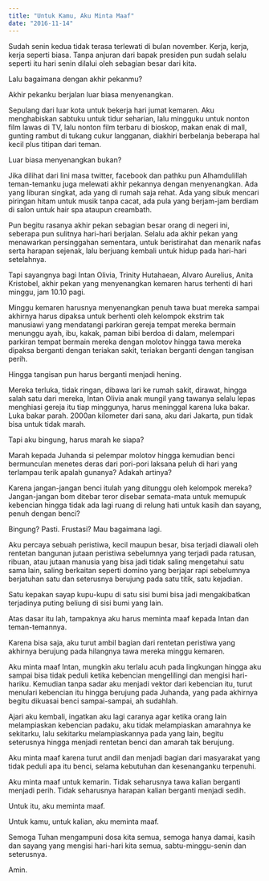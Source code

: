 ```yaml
---
title: "Untuk Kamu, Aku Minta Maaf"
date: "2016-11-14"
---
```


Sudah senin kedua tidak terasa terlewati di bulan november. Kerja, kerja, kerja seperti biasa. Tanpa anjuran dari bapak presiden pun sudah selalu seperti itu hari senin dilalui oleh sebagian besar dari kita.

Lalu bagaimana dengan akhir pekanmu?

Akhir pekanku berjalan luar biasa menyenangkan. 

Sepulang dari luar kota untuk bekerja hari jumat kemaren. Aku menghabiskan sabtuku untuk tidur seharian, lalu mingguku untuk nonton film lawas di TV, lalu nonton film terbaru di bioskop, makan enak di mall, gunting rambut di tukang cukur langganan, diakhiri berbelanja beberapa hal kecil plus titipan dari teman.

Luar biasa menyenangkan bukan?

Jika dilihat dari lini masa twitter, facebook dan pathku pun Alhamdulillah teman-temanku juga melewati akhir pekannya dengan menyenangkan. Ada yang liburan singkat, ada yang di rumah saja rehat. Ada yang sibuk mencari piringan hitam untuk musik tanpa cacat, ada pula yang berjam-jam berdiam di salon untuk hair spa ataupun creambath.

Pun begitu rasanya akhir pekan sebagian besar orang di negeri ini, seberapa pun sulitnya hari-hari berjalan. Selalu ada akhir pekan yang menawarkan persinggahan sementara, untuk beristirahat dan menarik nafas serta harapan sejenak, lalu berjuang kembali untuk hidup pada hari-hari setelahnya.

Tapi sayangnya bagi Intan Olivia, Trinity Hutahaean, Alvaro Aurelius, Anita Kristobel, akhir pekan yang menyenangkan kemaren harus terhenti di hari minggu, jam 10.10 pagi. 

Minggu kemaren harusnya menyenangkan penuh tawa buat mereka sampai akhirnya harus dipaksa untuk berhenti oleh kelompok ekstrim tak manusiawi yang mendatangi parkiran gereja tempat mereka bermain menunggu ayah, ibu, kakak, paman bibi berdoa di dalam, melempari parkiran tempat bermain mereka dengan molotov hingga tawa mereka dipaksa berganti dengan teriakan sakit, teriakan berganti dengan tangisan perih.

Hingga tangisan pun harus berganti menjadi hening.

Mereka terluka, tidak ringan, dibawa lari ke rumah sakit, dirawat, hingga salah satu dari mereka, Intan Olivia anak mungil yang tawanya selalu lepas menghiasi gereja itu tiap minggunya, harus meninggal karena luka bakar. Luka bakar parah. 2000an kilometer dari sana, aku dari Jakarta, pun tidak bisa untuk tidak marah.

Tapi aku bingung, harus marah ke siapa?

Marah kepada Juhanda si pelempar molotov hingga kemudian benci bermunculan menetes deras dari pori-pori laksana peluh di hari yang terlampau terik apalah gunanya? Adakah artinya?

Karena jangan-jangan benci itulah yang ditunggu oleh kelompok mereka? Jangan-jangan bom ditebar teror disebar semata-mata untuk memupuk kebencian hingga tidak ada lagi ruang di relung hati untuk kasih dan sayang, penuh dengan benci?

Bingung? Pasti. Frustasi? Mau bagaimana lagi.

Aku percaya sebuah peristiwa, kecil maupun besar, bisa terjadi diawali oleh rentetan bangunan jutaan peristiwa sebelumnya yang terjadi pada ratusan, ribuan, atau jutaan manusia yang bisa jadi tidak saling mengetahui satu sama lain, saling berkaitan seperti domino yang berjajar rapi sebelumnya berjatuhan satu dan seterusnya berujung pada satu titik, satu kejadian.

Satu kepakan sayap kupu-kupu di satu sisi bumi bisa jadi mengakibatkan terjadinya puting beliung di sisi bumi yang lain. 

Atas dasar itu lah, tampaknya aku harus meminta maaf kepada Intan dan teman-temannya.

Karena bisa saja, aku turut ambil bagian dari rentetan peristiwa yang akhirnya berujung pada hilangnya tawa mereka minggu kemaren.

Aku minta maaf Intan, mungkin aku terlalu acuh pada lingkungan hingga aku sampai bisa tidak peduli ketika kebencian mengelilingi dan mengisi hari-hariku. Kemudian tanpa sadar aku menjadi vektor dari kebencian itu, turut menulari kebencian itu hingga berujung pada Juhanda, yang pada akhirnya begitu dikuasai benci sampai-sampai, ah sudahlah.

Ajari aku kembali, ingatkan aku lagi caranya agar ketika orang lain melampiaskan kebencian padaku, aku tidak melampiaskan amarahnya ke sekitarku, lalu sekitarku melampiaskannya pada yang lain, begitu seterusnya hingga menjadi rentetan benci dan amarah tak berujung.

Aku minta maaf karena turut andil dan menjadi bagian dari masyarakat yang tidak peduli apa itu benci, selama kebutuhan dan kesenanganku terpenuhi.

Aku minta maaf untuk kemarin. Tidak seharusnya tawa kalian berganti menjadi perih. Tidak seharusnya harapan kalian berganti menjadi sedih.

Untuk itu, aku meminta maaf. 

Untuk kamu, untuk kalian, aku meminta maaf.

Semoga Tuhan mengampuni dosa kita semua, semoga hanya damai, kasih dan sayang yang mengisi hari-hari kita semua, sabtu-minggu-senin dan seterusnya.

Amin.
